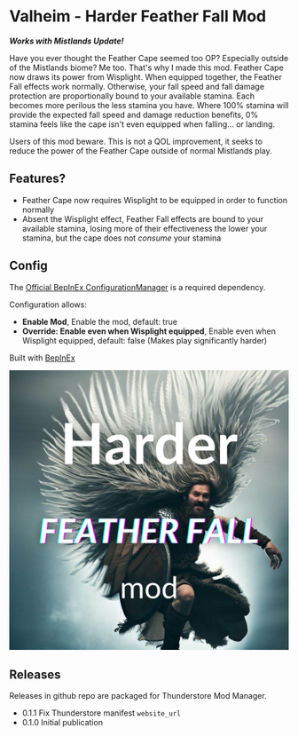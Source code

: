 # Valheim - Harder Feather Fall Mod

**_Works with Mistlands Update!_**

Have you ever thought the Feather Cape seemed too OP? Especially outside of the Mistlands biome? Me too. That's why I made this mod. Feather Cape now draws its power from Wisplight. When equipped together, the Feather Fall effects work normally. Otherwise, your fall speed and fall damage protection are proportionally bound to your available stamina. Each becomes more perilous the less stamina you have. Where 100% stamina will provide the expected fall speed and damage reduction benefits, 0% stamina feels like the cape isn't even equipped when falling... or landing. 

Users of this mod beware. This is not a QOL improvement, it seeks to reduce the power of the Feather Cape outside of normal Mistlands play.

## Features?

* Feather Cape now requires Wisplight to be equipped in order to function normally
* Absent the Wisplight effect, Feather Fall effects are bound to your available stamina, losing more of their effectiveness the lower your stamina, but the cape does not *consume* your stamina

## Config

The [Official BepInEx ConfigurationManager](https://github.com/BepInEx/BepInEx.ConfigurationManager) is a required dependency.

Configuration allows:

* **Enable Mod**, Enable the mod, default: true
* **Override: Enable even when Wisplight equipped**, Enable even when Wisplight equipped, default: false (Makes play significantly harder)

Built with [BepInEx](https://valheim.thunderstore.io/package/denikson/BepInExPack_Valheim/)

![toggle-movement-mod](https://raw.githubusercontent.com/afilbert/valheim-harder-feather-fall-mod/main/doc/img/HarderFeatherFallMod.png)

## Releases

Releases in github repo are packaged for Thunderstore Mod Manager.

* 0.1.1 Fix Thunderstore manifest `website_url`
* 0.1.0 Initial publication
